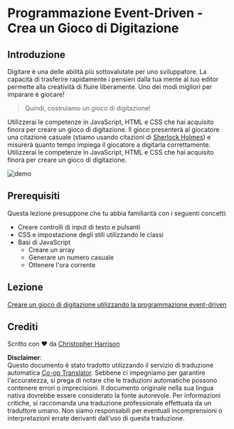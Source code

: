 <!--
CO_OP_TRANSLATOR_METADATA:
{
  "original_hash": "957547b822c40042e07d591c4fbfde4f",
  "translation_date": "2025-08-26T00:54:06+00:00",
  "source_file": "4-typing-game/README.md",
  "language_code": "it"
}
-->
# Programmazione Event-Driven - Crea un Gioco di Digitazione

## Introduzione

Digitare è una delle abilità più sottovalutate per uno sviluppatore. La capacità di trasferire rapidamente i pensieri dalla tua mente al tuo editor permette alla creatività di fluire liberamente. Uno dei modi migliori per imparare è giocare!

> Quindi, costruiamo un gioco di digitazione!

Utilizzerai le competenze in JavaScript, HTML e CSS che hai acquisito finora per creare un gioco di digitazione. Il gioco presenterà al giocatore una citazione casuale (stiamo usando citazioni di [Sherlock Holmes](https://en.wikipedia.org/wiki/Sherlock_Holmes)) e misurerà quanto tempo impiega il giocatore a digitarla correttamente. Utilizzerai le competenze in JavaScript, HTML e CSS che hai acquisito finora per creare un gioco di digitazione.

![demo](../../../4-typing-game/images/demo.gif)

## Prerequisiti

Questa lezione presuppone che tu abbia familiarità con i seguenti concetti:

- Creare controlli di input di testo e pulsanti
- CSS e impostazione degli stili utilizzando le classi
- Basi di JavaScript
  - Creare un array
  - Generare un numero casuale
  - Ottenere l'ora corrente

## Lezione

[Creare un gioco di digitazione utilizzando la programmazione event-driven](./typing-game/README.md)

## Crediti

Scritto con ♥️ da [Christopher Harrison](http://www.twitter.com/geektrainer)

**Disclaimer**:  
Questo documento è stato tradotto utilizzando il servizio di traduzione automatica [Co-op Translator](https://github.com/Azure/co-op-translator). Sebbene ci impegniamo per garantire l'accuratezza, si prega di notare che le traduzioni automatiche possono contenere errori o imprecisioni. Il documento originale nella sua lingua nativa dovrebbe essere considerato la fonte autorevole. Per informazioni critiche, si raccomanda una traduzione professionale effettuata da un traduttore umano. Non siamo responsabili per eventuali incomprensioni o interpretazioni errate derivanti dall'uso di questa traduzione.